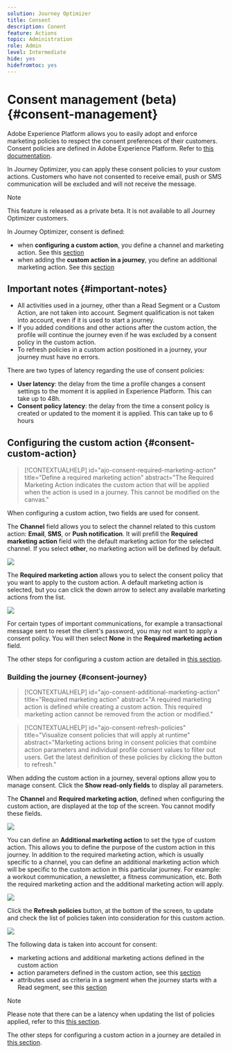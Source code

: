 ```yaml
---
solution: Journey Optimizer
title: Consent
description: Conent
feature: Actions
topic: Administration
role: Admin
level: Intermediate
hide: yes
hidefromtoc: yes
---
```

# Consent management (beta) {#consent-management}

Adobe Experience Platform allows you to easily adopt and enforce marketing policies to respect the consent preferences of their customers. Consent policies are defined in Adobe Experience Platform. Refer to [this documentation](https://experienceleague.adobe.com/docs/experience-platform/data-governance/policies/user-guide.html?lang=en#consent-policy).

In Journey Optimizer, you can apply these consent policies to your custom actions. Customers who have not consented to receive email, push or SMS communication will be excluded and will not receive the message. 

>[!NOTE]
>
>This feature is released as a private beta. It is not available to all Journey Optimizer customers.

In Journey Optimizer, consent is defined:

* when **configuring a custom action**, you define a channel and marketing action. See this [section](../action/consent.md#consent-custom-action)
* when adding the **custom action in a journey**, you define an additional marketing action. See this [section](../action/consent.md#consent-journey)

## Important notes {#important-notes}

* All activities used in a journey, other than a Read Segment or a Custom Action, are not taken into account. Segment qualification is not taken into account, even if it is used to start a journey.
* If you added conditions and other actions after the custom action, the profile will continue the journey even if he was excluded by a consent policy in the custom action.
* To refresh policies in a custom action positioned in a journey, your journey must have no errors. 

There are two types of latency regarding the use of consent policies:

* **User latency**: the delay from the time a profile changes a consent settings to the moment it is applied in Experience Platform. This can take up to 48h. 
* **Consent policy latency**: the delay from the time a consent policy is created or updated to the moment it is applied. This can take up to 6 hours

## Configuring the custom action {#consent-custom-action}

>[!CONTEXTUALHELP]
>id="ajo-consent-required-marketing-action"
>title="Define a required marketing action"
>abstract="The Required Marketing Action indicates the custom action that will be applied when the action is used in a journey. This cannot be modified on the canvas." 

When configuring a custom action, two fields are used for consent.

The **Channel** field allows you to select the channel related to this custom action: **Email**, **SMS**, or **Push notification**. It will prefill the **Required marketing action** field with the default marketing action for the selected channel. If you select **other**, no marketing action will be defined by default. 

![](assets/consent1.png)

The **Required marketing action** allows you to select the consent policy that you want to apply to the custom action. A default marketing action is selected, but you can click the down arrow to select any available marketing actions from the list.

![](assets/consent2.png)

For certain types of important communications, for example a transactional message sent to reset the client's password, you may not want to apply a consent policy. You will then select **None** in the **Required marketing action** field.

The other steps for configuring a custom action are detailed in [this section](../action/about-custom-action-configuration.md#consent-management).  

### Building the journey {#consent-journey}

>[!CONTEXTUALHELP]
>id="ajo-consent-additional-marketing-action"
>title="Required marketing action"
>abstract="A required marketing action is defined while creating a custom action. This required marketing action cannot be removed from the action or modified." 

>[!CONTEXTUALHELP]
>id="ajo-consent-refresh-policies"
>title="Visualize consent policies that will apply at runtime"
>abstract="Marketing actions bring in consent policies that combine action parameters and individual profile consent values to filter out users. Get the latest definition of these policies by clicking the button to refresh." 

When adding the custom action in a journey, several options allow you to manage consent. Click the **Show read-only fields** to display all parameters.

The **Channel** and **Required marketing action**, defined when configuring the custom action, are displayed at the top of the screen. You cannot modify these fields.

![](assets/consent4.png)

You can define an **Additional marketing action** to set the type of custom action. This allows you to define the purpose of the custom action in this journey. In addition to the required marketing action, which is usually specific to a channel, you can define an additional marketing action which will be specific to the custom action in this particular journey. For example: a workout communication, a newsletter, a fitness communication, etc. Both the required marketing action and the additional marketing action will apply.

![](assets/consent3.png)

Click the **Refresh policies** button, at the bottom of the screen, to update and check the list of policies taken into consideration for this custom action. 

![](assets/consent5.png)

The following data is taken into account for consent:

* marketing actions and additional marketing actions defined in the custom action
* action parameters defined in the custom action, see this [section](../action/about-custom-action-configuration.md#define-the-message-parameters) 
* attributes used as criteria in a segment when the journey starts with a Read segment, see this [section](../building-journeys/read-segment.md) 

>[!NOTE]
>
>Please note that there can be a latency when updating the list of policies applied, refer to this [this section](../action/consent.md#important-notes).

The other steps for configuring a custom action in a journey are detailed in [this section](../building-journeys/using-custom-actions.md). 
